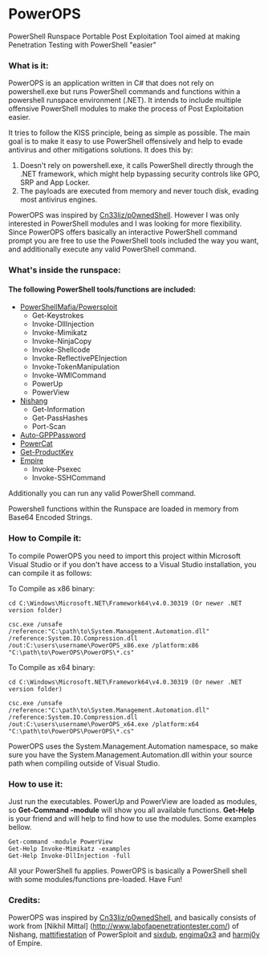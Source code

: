 # PowerOPS
PowerShell Runspace Portable Post Exploitation Tool aimed at making Penetration Testing with PowerShell "easier"

### What is it:

PowerOPS is an application written in C# that does not rely on powershell.exe but runs PowerShell commands and functions within a powershell runspace environment (.NET). It intends to include multiple offensive PowerShell modules to make the process of Post Exploitation easier.

It tries to follow the KISS principle, being as simple as possible. The main goal is to make it easy to use PowerShell offensively and help to evade antivirus and other mitigations solutions. It does this by:

1. Doesn't rely on powershell.exe, it calls PowerShell directly through the .NET framework, which might help bypassing security controls like GPO, SRP and App Locker.
2. The payloads are executed from memory and never touch disk, evading most antivirus engines.

PowerOPS was inspired by [Cn33liz/p0wnedShell](https://github.com/Cn33liz/p0wnedShell). However I was only interested in PowerShell modules and I was looking for more flexibility. Since PowerOPS offers basically an interactive PowerShell command prompt you are free to use the PowerShell tools included the way you want, and additionally execute any valid PowerShell command.

### What's inside the runspace:

#### The following PowerShell tools/functions are included:

* [PowerShellMafia/Powersploit](https://github.com/PowerShellMafia/PowerSploit)
  - Get-Keystrokes
  - Invoke-DllInjection
  - Invoke-Mimikatz
  - Invoke-NinjaCopy
  - Invoke-Shellcode
  - Invoke-ReflectivePEInjection
  - Invoke-TokenManipulation
  - Invoke-WMICommand
  - PowerUp
  - PowerView
* [Nishang](https://github.com/samratashok/nishang)
  - Get-Information
  - Get-PassHashes
  - Port-Scan
* [Auto-GPPPassword](https://github.com/roo7break/PowerShell-Scripts/blob/master/auto-gpppassword/auto-gpppassword.ps1)
* [PowerCat](https://github.com/besimorhino/powercat)
* [Get-ProductKey](https://gallery.technet.microsoft.com/scriptcenter/Get-product-keys-of-local-83b4ce97)
* [Empire](https://github.com/PowerShellEmpire/)
  - Invoke-Psexec
  - Invoke-SSHCommand

Additionally you can run any valid PowerShell command.

Powershell functions within the Runspace are loaded in memory from Base64 Encoded Strings.

### How to Compile it:

To compile PowerOPS you need to import this project within Microsoft Visual Studio or if you don't have access to a Visual Studio installation, you can compile it as follows:

To Compile as x86 binary:

```
cd C:\Windows\Microsoft.NET\Framework64\v4.0.30319 (Or newer .NET version folder)

csc.exe /unsafe /reference:"C:\path\to\System.Management.Automation.dll" /reference:System.IO.Compression.dll /out:C:\users\username\PowerOPS_x86.exe /platform:x86 "C:\path\to\PowerOPS\PowerOPS\*.cs"
```

To Compile as x64 binary:

```
cd C:\Windows\Microsoft.NET\Framework64\v4.0.30319 (Or newer .NET version folder)

csc.exe /unsafe /reference:"C:\path\to\System.Management.Automation.dll" /reference:System.IO.Compression.dll /out:C:\users\username\PowerOPS_x64.exe /platform:x64 "C:\path\to\PowerOPS\PowerOPS\*.cs"
```

PowerOPS uses the System.Management.Automation namespace, so make sure you have the System.Management.Automation.dll within your source path when compiling outside of Visual Studio.

### How to use it:

Just run the executables. PowerUp and PowerView are loaded as modules, so **Get-Command -module** will show you all available functions. **Get-Help** is your friend and will help to find how to use the modules. Some examples bellow.

```
Get-command -module PowerView
Get-Help Invoke-Mimikatz -examples
Get-Help Invoke-DllInjection -full
```

All your PowerShell fu applies. PowerOPS is basically a PowerShell shell with some modules/functions pre-loaded. Have Fun!

### Credits:

PowerOPS was inspired by [Cn33liz/p0wnedShell](https://github.com/Cn33liz/p0wnedShell), and basically consists of work from [Nikhil Mittal] (http://www.labofapenetrationtester.com/) of Nishang, [mattifiestation](https://twitter.com/mattifestation) of PowerSploit and [sixdub](https://twitter.com/sixdub), [engima0x3](https://twitter.com/enigma0x3) and [harmj0y](https://twitter.com/HarmJ0y) of Empire. 

